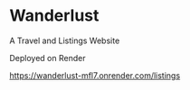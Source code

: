 # Wanderlust

A Travel and Listings Website

Deployed on Render

https://wanderlust-mfl7.onrender.com/listings
